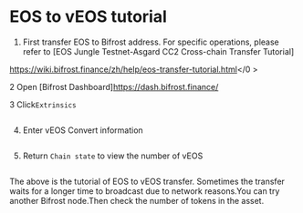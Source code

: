 # EOS to vEOS tutorial

1. First transfer EOS to Bifrost address. For specific operations, please refer to [EOS Jungle Testnet-Asgard CC2 Cross-chain Transfer Tutorial]

https://wiki.bifrost.finance/zh/help/eos-transfer-tutorial.html</0 ></p></li> 
   
   2 Open [Bifrost Dashboard]<https://dash.bifrost.finance/>

3 Click`Extrinsics`</ol> 

<img :src="$withBase('/zh/convert-veos/convert-veos-01.png')" alt="" />

4. Enter vEOS Convert information

<img :src="$withBase('/zh/convert-veos/convert-veos-02.png')" alt="" />

5. Return `Chain state` to view the number of vEOS

<img :src="$withBase('/zh/convert-veos/convert-veos-03.png')" alt="" />

The above is the tutorial of EOS to vEOS transfer. Sometimes the transfer waits for a longer time to broadcast due to network reasons.You can try another Bifrost node.Then check the number of tokens in the asset.